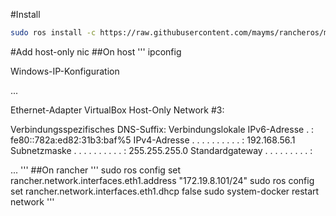 #Install
```bash
sudo ros install -c https://raw.githubusercontent.com/mayms/rancheros/master/cloud-config.yml -d /dev/sda
```

#Add host-only nic
##On host
'''
ipconfig

Windows-IP-Konfiguration

...

Ethernet-Adapter VirtualBox Host-Only Network #3:

  Verbindungsspezifisches DNS-Suffix:
  Verbindungslokale IPv6-Adresse  . : fe80::782a:ed82:31b3:baf%5
  IPv4-Adresse  . . . . . . . . . . : 192.168.56.1
  Subnetzmaske  . . . . . . . . . . : 255.255.255.0
  Standardgateway . . . . . . . . . :

...
'''
##On rancher
'''
sudo ros config set rancher.network.interfaces.eth1.address "172.19.8.101/24"
sudo ros config set rancher.network.interfaces.eth1.dhcp false
sudo system-docker restart network
'''

